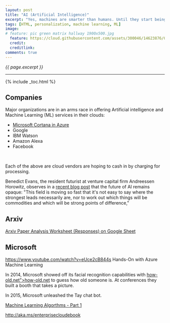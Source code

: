 ```yaml
---
layout: post
title: "AI (Artificial Intelligence)"
excerpt: "Yes, machines are smarter than humans. Until they start being human."
tags: [HTML, personalization, machine learning, ML]
image:
# feature: pic green matrix hallway 1900x500.jpg
  feature: https://cloud.githubusercontent.com/assets/300046/14623876/07afd066-0593-11e6-933a-2e596511ac67.jpg
  credit: 
  creditlink: 
comments: true
---
```

<i>{{ page.excerpt }}</i>
<hr />

{% include _toc.html %}

## Companies #

Major organizations are in an arms race in offering 
Artificial intelligence and Machine Learning (ML) services in their clouds:

   * <a href="#MicrosoftML">Microsoft Cortana in Azure</a>
   * Google
   * IBM Watson
   * Amazon Alexa
   * Facebook
   <br />

Each of the above are cloud vendors are hoping to cash in by charging for processing.

Benedict Evans, the resident futurist at venture capital firm Andreessen Horowitz, 
observes in a <a target="_blank" href="http://ben-evans.com/benedictevans/2016/6/23/ai-apple-and-google">
recent blog post</a> that the future of AI remains opaque: 
"This field is moving so fast that it's not easy to say where the strongest leads necessarily are, nor to work out which things will be commodities and which will be strong points of difference,"


## Arxiv

<a target="_blank" href="https://docs.google.com/spreadsheets/d/1xej5Nca2xUUtrZ1GCyPjFMqI9ZgNq_OhgnTxOOMQ2js/edit#gid=404493967">Arxiv Paper Analysis Worksheet (Responses) on Google Sheet</a>


<a name="MicrosoftML"></a>

## Microsoft

https://www.youtube.com/watch?v=eUce2cB844s
Hands-On with Azure Machine Learning

In 2014, Microsoft showed off its facial recognition capabilities with
<a target="_blank" href="https://www.how-old.net/">how-old.net">how-old.net</a>
to guess how old someone is. At conferences they built a booth that takes a picture.

In 2015, Microsoft unleashed the Tay chat bot.

<a target="_blank" href="https://www.youtube.com/watch?v=02R-lZYccEY">
Machine Learning Algorthms - Part 1</a>

http://aka.ms/enterprisecloudebook
